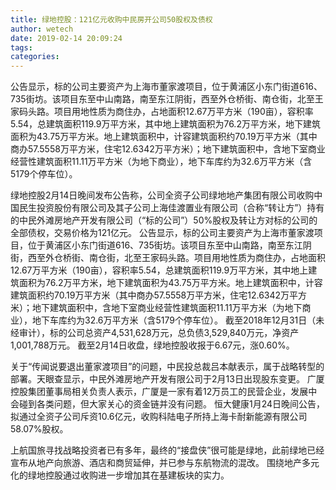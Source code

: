 ```yaml
---
title: 绿地控股：121亿元收购中民房开公司50股权及债权
author: wetech
date: 2019-02-14 20:09:24
tags: 
categories: 
---
```

公告显示，标的公司主要资产为上海市董家渡项目，位于黄浦区小东门街道616、735街坊。该项目东至中山南路，南至东江阴街，西至外仓桥街、南仓街，北至王家码头路。项目用地性质为商住办，占地面积12.67万平方米（190亩），容积率5.54，总建筑面积119.9万平方米，其中地上建筑面积为76.2万平方米，地下建筑面积为43.75万平方米。地上建筑面积中，计容建筑面积约70.19万平方米（其中商办57.5558万平方米，住宅12.6342万平方米）；地下建筑面积中，含地下室商业经营性建筑面积11.11万平方米（为地下商业），地下车库约为32.6万平方米（含5179个停车位）。
<!-- more -->
绿地控股2月14日晚间发布公告称，公司全资子公司绿地地产集团有限公司收购中国民生投资股份有限公司及其子公司上海佳渡置业有限公司（合称“转让方”）持有的中民外滩房地产开发有限公司（“标的公司”）50%股权及转让方对标的公司的全部债权，交易价格为121亿元。
公告显示，标的公司主要资产为上海市董家渡项目，位于黄浦区小东门街道616、735街坊。该项目东至中山南路，南至东江阴街，西至外仓桥街、南仓街，北至王家码头路。项目用地性质为商住办，占地面积12.67万平方米（190亩），容积率5.54，总建筑面积119.9万平方米，其中地上建筑面积为76.2万平方米，地下建筑面积为43.75万平方米。地上建筑面积中，计容建筑面积约70.19万平方米（其中商办57.5558万平方米，住宅12.6342万平方米）；地下建筑面积中，含地下室商业经营性建筑面积11.11万平方米（为地下商业），地下车库约为32.6万平方米（含5179个停车位）。
截至2018年12月31日（未经审计），标的公司总资产4,531,628万元，总负债3,529,840万元，净资产1,001,788万元。
截至2月14日收盘，绿地控股收报于6.67元，涨0.60%。
 
 
关于“传闻说要退出董家渡项目”的问题，中民投总裁吕本献表示，属于战略转型的部署。天眼查显示，中民外滩房地产开发有限公司于2月13日出现股东变更。
广厦控股集团董事局相关负责人表示，广厦是一家有着12万员工的民营企业，发展中会碰到各类问题，但大家关心的资金链并没有问题。
恒大健康1月24日晚间公告，拟通过全资子公司斥资10.6亿元，收购科陆电子所持上海卡耐新能源有限公司58.07%股权。 
上航国旅寻找战略投资者已有多年，最终的“接盘侠”很可能是绿地，此前绿地已经宣布从地产向旅游、酒店和商贸延伸，并已参与东航物流的混改。
围绕地产多元化的绿地控股通过收购进一步增加其在基建板块的实力。
